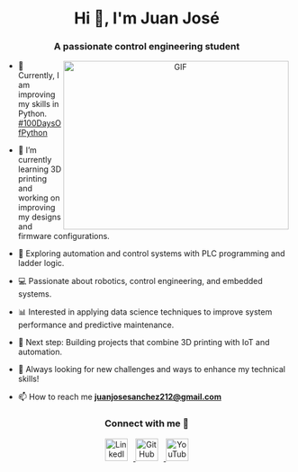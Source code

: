 <h1 align="center">Hi 👋, I'm Juan José</h1>
<h3 align="center">A passionate control engineering student </h3>

<a target="_blank" align="center">
  <img align="right" top="500" height="300" width="400" alt="GIF" src="https://media.giphy.com/media/SWoSkN6DxTszqIKEqv/giphy.gif">
</a>

- 🌱 Currently, I am improving my skills in Python. <a href="https://github.com/yourusername/100DaysOfPython" target="blank">#100DaysOfPython</a>

- 🤖 I’m currently learning 3D printing and working on improving my designs and firmware configurations.

- 🔧 Exploring automation and control systems with PLC programming and ladder logic.

- 💻 Passionate about robotics, control engineering, and embedded systems.

- 📊 Interested in applying data science techniques to improve system performance and predictive maintenance.

- 🎯 Next step: Building projects that combine 3D printing with IoT and automation.

- 🚀 Always looking for new challenges and ways to enhance my technical skills!

- 📫 How to reach me **juanjosesanchez212@gmail.com**

<h3 align="center">Connect with me 🤝</h3>

<p align="center">
  <a href="https://www.linkedin.com/in/juan-jos%C3%A9-s%C3%A1nchez-mej%C3%ADa-7a33b0305" target="_blank">
    <img src="https://img.icons8.com/ios-filled/50/0077b5/linkedin.png" alt="LinkedIn" width="40" height="40" style="margin-right: 10px;"/>
  </a>
  <a href="https://github.com/juasanchezme" target="_blank">
    <img src="https://img.icons8.com/ios-glyphs/50/000000/github.png" alt="GitHub" width="40" height="40" style="margin-right: 10px;"/>
  </a>
  <a href="https://www.youtube.com/@Creafera" target="_blank">
    <img src="https://img.icons8.com/ios-filled/50/FF0000/youtube-play.png" alt="YouTube" width="40" height="40"/>
  </a>
</p>

<!--
**juasanchezme/juasanchezme** is a ✨ _special_ ✨ repository because its `README.md` (this file) appears on your GitHub profile.

Here are some ideas to get you started:

- 🔭 I’m currently working on ...
- 🌱 I’m currently learning ...
- 👯 I’m looking to collaborate on ...
- 🤔 I’m looking for help with ...
- 💬 Ask me about ...
- 📫 How to reach me: ...
- 😄 Pronouns: ...
- ⚡ Fun fact: ...
-->
